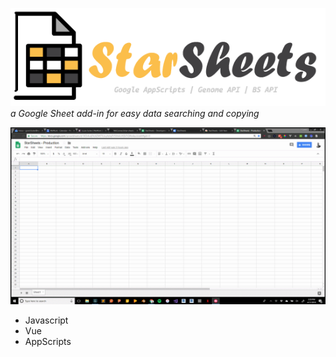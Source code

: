 ![demo](star-sheets-logo.png)
*a Google Sheet add-in for easy data searching and copying*

![demo](star-sheets-demo.gif)

* Javascript
* Vue
* AppScripts

